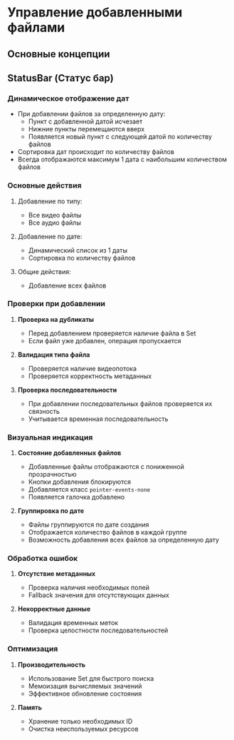# Управление добавленными файлами

## Основные концепции

## StatusBar (Статус бар)

### Динамическое отображение дат

- При добавлении файлов за определенную дату:
  - Пункт с добавленной датой исчезает
  - Нижние пункты перемещаются вверх
  - Появляется новый пункт с следующей датой по количеству файлов
- Сортировка дат происходит по количеству файлов
- Всегда отображаются максимум 1 дата с наибольшим количеством файлов

### Основные действия

1. Добавление по типу:
   - Все видео файлы
   - Все аудио файлы

2. Добавление по дате:
   - Динамический список из 1 даты
   - Сортировка по количеству файлов

3. Общие действия:
   - Добавление всех файлов

### Проверки при добавлении

1. **Проверка на дубликаты**
   - Перед добавлением проверяется наличие файла в Set
   - Если файл уже добавлен, операция пропускается

2. **Валидация типа файла**
   - Проверяется наличие видеопотока
   - Проверяется корректность метаданных

3. **Проверка последовательности**
   - При добавлении последовательных файлов проверяется их связность
   - Учитывается временная последовательность

### Визуальная индикация

1. **Состояние добавленных файлов**
   - Добавленные файлы отображаются с пониженной прозрачностью
   - Кнопки добавления блокируются
   - Добавляется класс `pointer-events-none`
   - Появляется галочка добавлено

2. **Группировка по дате**
   - Файлы группируются по дате создания
   - Отображается количество файлов в каждой группе
   - Возможность добавления всех файлов за определенную дату

### Обработка ошибок

1. **Отсутствие метаданных**
   - Проверка наличия необходимых полей
   - Fallback значения для отсутствующих данных

2. **Некорректные данные**
   - Валидация временных меток
   - Проверка целостности последовательностей

### Оптимизация

1. **Производительность**
   - Использование Set для быстрого поиска
   - Мемоизация вычисляемых значений
   - Эффективное обновление состояния

2. **Память**
   - Хранение только необходимых ID
   - Очистка неиспользуемых ресурсов
